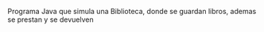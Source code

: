 Programa Java que simula una Biblioteca, donde se guardan libros, ademas se prestan y se devuelven 
